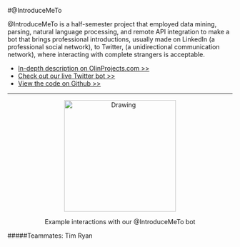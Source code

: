 #@IntroduceMeTo

@IntroduceMeTo is a half-semester project that employed data mining, parsing, natural language processing, and remote API integration to make a bot that brings professional introductions, usually made on LinkedIn (a professional social network), to Twitter, (a unidirectional communication network), where interacting with complete strangers is acceptable.

* [In-depth description on OlinProjects.com >>](http://olinprojects.com/projects/5189c162e885afce55818c43)
* [Check out our live Twitter bot >>](https://twitter.com/IntroduceMeTo)
* [View the code on Github >>](https://github.com/JNazare/IntroduceMeTo)

---

<center>
<img src="/images/intro-2.png" alt="Drawing" style="width: 250px;"/>
<p> Example interactions with our @IntroduceMeTo bot </p>
</center>

#####Teammates: Tim Ryan